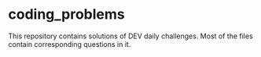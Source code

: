 # coding_problems
This repository contains solutions of DEV daily challenges.
Most of the files contain corresponding questions in it.
